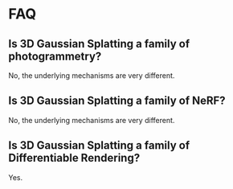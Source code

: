 # FAQ

## Is 3D Gaussian Splatting a family of photogrammetry?

No, the underlying mechanisms are very different.

## Is 3D Gaussian Splatting a family of NeRF?

No, the underlying mechanisms are very different.

## Is 3D Gaussian Splatting a family of Differentiable Rendering?

Yes.